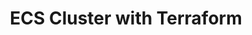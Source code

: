 ---
title: ECS Cluster with Terraform
pointer: ecs
description: "This project uses Terraform to provision multiple resources to create a ECS cluster that connects to a EC2 GoCD server behind a ASG. Additionally repos can utilize GoCDs pipeline as code file to automatically define stages of the build process"
icons: ['aws', 'terraform', 'docker']
bullets: ['Infrastructure as Code (IaC)', 'ECS Cluster to scale agents(workers)', 'Dockerized Application', 'EC2 server behind Auto Scaling Group(ASG)']
---